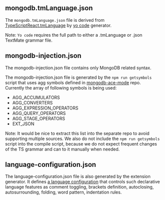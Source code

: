 ## mongodb.tmLanguage.json

The `mongodb.tmLanguage.json` file is derived from [TypeScriptReact.tmLanguage](https://github.com/Microsoft/TypeScript-TmLanguage/blob/master/TypeScriptReact.tmLanguage) by [yo code](https://code.visualstudio.com/api/language-extensions/syntax-highlight-guide#developing-a-new-grammar-extension) generator.

Note: `Yo code` requires the full path to either a .tmLanguage or .json TextMate grammar file.

## mongodb-injection.json

The mongodb-injection.json file contains only MongoDB related syntax.

The mongodb-injection.json file is generated by the `npm run getsymbols` script that uses agg symbols defined in [mongodb-ace-mode](https://github.com/mongodb-js/ace-mode/blob/master/index.js#L63-L263) repo. Currently the array of following symbols is being used:

- AGG_ACCUMULATORS
- AGG_CONVERTERS
- AGG_EXPRESSION_OPERATORS
- AGG_QUERY_OPERATORS
- AGG_STAGE_OPERATORS
- EXT_JSON

Note: It would be nice to extract this list into the separate repo to avoid supporting multiple sources. We also do not include the `npm run getsymbols` script into the compile script, because we do not expect frequent changes of the TS grammar and can to it manually when needed.

## language-configuration.json

The language-configuration.json file is also generated by the extension generator. It defines [a language configuration](https://code.visualstudio.com/api/language-extensions/language-configuration-guide) that controls such declarative language features as comment toggling, brackets definition, autoclosing, autosurrounding, folding, word pattern, indentation rules.

